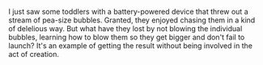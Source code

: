 I just saw some toddlers with a battery-powered device that threw out a stream of pea-size bubbles. Granted, they enjoyed chasing them in a kind of delelious way. But what have they lost by not blowing the individual bubbles, learning how  to blow them so they get bigger and don't fail to launch? It's an example of getting the result without being involved in the act of creation.